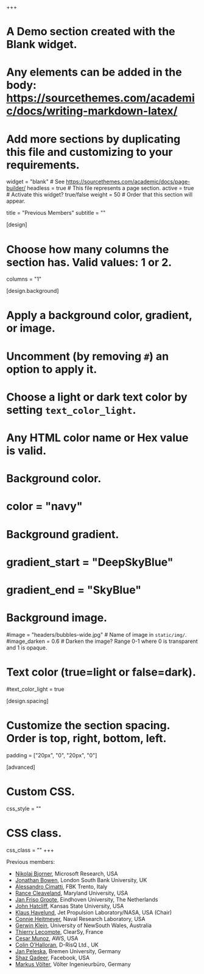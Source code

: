 +++
# A Demo section created with the Blank widget.
# Any elements can be added in the body: https://sourcethemes.com/academic/docs/writing-markdown-latex/
# Add more sections by duplicating this file and customizing to your requirements.

widget = "blank"  # See https://sourcethemes.com/academic/docs/page-builder/
headless = true  # This file represents a page section.
active = true  # Activate this widget? true/false
weight = 50  # Order that this section will appear.

title = "Previous Members"
subtitle = ""

[design]
  # Choose how many columns the section has. Valid values: 1 or 2.
  columns = "1"

[design.background]
  # Apply a background color, gradient, or image.
  #   Uncomment (by removing `#`) an option to apply it.
  #   Choose a light or dark text color by setting `text_color_light`.
  #   Any HTML color name or Hex value is valid.

  # Background color.
  # color = "navy"
  
  # Background gradient.
  # gradient_start = "DeepSkyBlue"
  # gradient_end = "SkyBlue"
  
  # Background image.
  #image = "headers/bubbles-wide.jpg"  # Name of image in `static/img/`.
  #image_darken = 0.6  # Darken the image? Range 0-1 where 0 is transparent and 1 is opaque.

  # Text color (true=light or false=dark).
  #text_color_light = true

[design.spacing]
  # Customize the section spacing. Order is top, right, bottom, left.
  padding = ["20px", "0", "20px", "0"]

[advanced]
 # Custom CSS. 
 css_style = ""
 
 # CSS class.
 css_class = ""
+++

Previous members:

* [Nikolaj Bjorner](https://www.microsoft.com/en-us/research/people/nbjorner/), Microsoft Research, USA
* [Jonathan Bowen](https://en.wikipedia.org/wiki/Jonathan_Bowen), London South Bank University, UK
* [Alessandro Cimatti](https://es-static.fbk.eu/people/cimatti/), FBK Trento, Italy
* [Rance Cleaveland](https://www.cs.umd.edu/~rance/), Maryland University, USA
* [Jan Friso Groote](https://www.tue.nl/en/research/researchers/jan-friso-groote), Eindhoven University, The Netherlands
* [John Hatcliff](http://people.cs.ksu.edu/~hatcliff/cms/), Kansas State University, USA
* [Klaus Havelund](http://www.havelund.com), Jet Propulsion Laboratory/NASA, USA (Chair)
* [Connie Heitmeyer](https://www.linkedin.com/in/connie-heitmeyer-5b526b), Naval Research Laboratory, USA
* [Gerwin Klein](http://www.cse.unsw.edu.au/~kleing/), University of NewSouth Wales, Australia
* [Thierry Lecompte](https://www.researchgate.net/profile/Thierry_Lecomte), ClearSy, France
* [Cesar Munoz](https://shemesh.larc.nasa.gov/people/cam), AWS, USA
* [Colin O’Halloran](https://www.linkedin.com/in/colin-o-halloran-9887975/?originalSubdomain=uk), D-RisQ Ltd., UK
* [Jan Peleska](http://www.informatik.uni-bremen.de/agbs/jp/), Bremen University, Germany
* [Shaz Qadeer](https://www.linkedin.com/in/shaz-qadeer-88b3332/), Facebook, USA
* [Markus Völter](http://voelter.de),  Völter Ingenieurbüro, Germany


